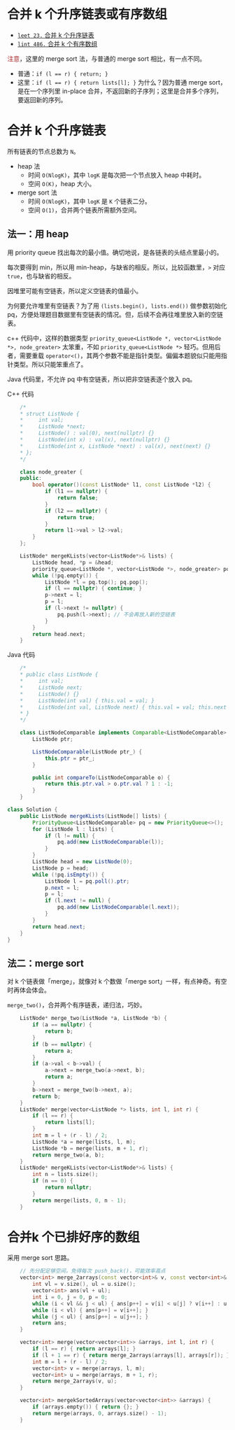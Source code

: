 # 合并 k 个升序链表或有序数组

- [`leet 23.` 合并 k 个升序链表](https://leetcode.cn/problems/merge-k-sorted-lists/)
- [`lint 486.` 合并 k 个有序数组](https://www.lintcode.com/problem/486/)

<font color="brown">注意</font>，这里的 merge sort 法，与普通的 merge sort 相比，有一点不同。
- 普通：`if (l == r) { return; }`
- 这里：`if (l == r) { return lists[l]; }`
为什么？因为普通 merge sort，是在一个序列里 in-place 合并，不返回新的子序列；这里是合并多个序列，要返回新的序列。

# 合并 k 个升序链表

所有链表的节点总数为 `N`。

- heap 法
  - 时间 `O(NlogK)`，其中 `logK` 是每次把一个节点放入 heap 中耗时。
  - 空间 `O(K)`，heap 大小。
- merge sort 法
  - 时间 `O(NlogK)`，其中 `logK` 是 `K` 个链表二分。
  - 空间 `O(1)`，合并两个链表所需额外空间。

## 法一：用 heap

用 priority queue 找出每次的最小值。确切地说，是各链表的头结点里最小的。

每次要得到 min，所以用 min-heap，与缺省的相反。所以，比较函数里，`>` 对应 `true`，也与缺省的相反。

因堆里可能有空链表，所以定义空链表的值最小。

为何要允许堆里有空链表？为了用 `(lists.begin(), lists.end())` 做参数初始化 pq，方便处理题目数据里有空链表的情况。但，后续不会再往堆里放入新的空链表。

c++ 代码中，这样的数据类型 `priority_queue<ListNode *, vector<ListNode *>, node_greater>` 太笨重，不如 `priority_queue<ListNode *>` 轻巧。但用后者，需要重载 `operator<()`，其两个参数不能是指针类型。偏偏本题貌似只能用指针类型。所以只能笨重点了。

Java 代码里，不允许 pq 中有空链表，所以把非空链表逐个放入 pq。

C++ 代码
```cpp
    /*
    * struct ListNode {
    *     int val;
    *     ListNode *next;
    *     ListNode() : val(0), next(nullptr) {}
    *     ListNode(int x) : val(x), next(nullptr) {}
    *     ListNode(int x, ListNode *next) : val(x), next(next) {}
    * };
    */

    class node_greater {
    public:
        bool operator()(const ListNode* l1, const ListNode *l2) {
            if (l1 == nullptr) {
                return false;
            }
            if (l2 == nullptr) {
                return true;
            }
            return l1->val > l2->val;
        }
    };

    ListNode* mergeKLists(vector<ListNode*>& lists) {
        ListNode head, *p = &head;
        priority_queue<ListNode *, vector<ListNode *>, node_greater> pq(lists.begin(), lists.end());
        while (!pq.empty()) {
            ListNode *l = pq.top(); pq.pop();
            if (l == nullptr) { continue; }
            p->next = l;
            p = l;
            if (l->next != nullptr) {
                pq.push(l->next); // 不会再放入新的空链表
            }
        }
        return head.next;
    }
```

Java 代码

```java
    /*
    * public class ListNode {
    *     int val;
    *     ListNode next;
    *     ListNode() {}
    *     ListNode(int val) { this.val = val; }
    *     ListNode(int val, ListNode next) { this.val = val; this.next = next; }
    * }
    */

    class ListNodeComparable implements Comparable<ListNodeComparable> {
        ListNode ptr;

        ListNodeComparable(ListNode ptr_) {
            this.ptr = ptr_;
        }

        public int compareTo(ListNodeComparable o) {
            return this.ptr.val > o.ptr.val ? 1 : -1;
        }    
    }

class Solution {
    public ListNode mergeKLists(ListNode[] lists) {
        PriorityQueue<ListNodeComparable> pq = new PriorityQueue<>();
        for (ListNode l : lists) {
            if (l != null) {
                pq.add(new ListNodeComparable(l));
            }
        }
        ListNode head = new ListNode(0);
        ListNode p = head;
        while (!pq.isEmpty()) {
            ListNode l = pq.poll().ptr;
            p.next = l;
            p = l;
            if (l.next != null) {
                pq.add(new ListNodeComparable(l.next));
            }
        }
        return head.next;
    }
}
```

## 法二：merge sort

对 k 个链表做「merge」，就像对 k 个数做「merge sort」一样，有点神奇。有空时再体会体会。

`merge_two()`，合并两个有序链表，递归法，巧妙。

```cpp
    ListNode* merge_two(ListNode *a, ListNode *b) {
        if (a == nullptr) {
            return b;
        }
        if (b == nullptr) {
            return a;
        }
        if (a->val < b->val) {
            a->next = merge_two(a->next, b);
            return a;
        }
        b->next = merge_two(b->next, a);
        return b;
    }
    ListNode* merge(vector<ListNode *> lists, int l, int r) {
        if (l == r) {
            return lists[l];
        }
        int m = l + (r - l) / 2;
        ListNode *a = merge(lists, l, m);
        ListNode *b = merge(lists, m + 1, r);
        return merge_two(a, b);
    }
    ListNode* mergeKLists(vector<ListNode*>& lists) {
        int n = lists.size();
        if (n == 0) {
            return nullptr;
        }
        return merge(lists, 0, n - 1);
    }
```

# 合并k 个已排好序的数组

采用 merge sort 思路。

```cpp
    // 先分配足够空间，免得每次 push_back()，可能效率高点
    vector<int> merge_2arrays(const vector<int>& v, const vector<int>& u) {
        int vl = v.size(), ul = u.size();
        vector<int> ans(vl + ul);
        int i = 0, j = 0, p = 0;
        while (i < vl && j < ul) { ans[p++] = v[i] < u[j] ? v[i++] : u[j++]; }
        while (i < vl) { ans[p++] = v[i++]; }
        while (j < ul) { ans[p++] = u[j++]; }
        return ans;
    }

    vector<int> merge(vector<vector<int>> &arrays, int l, int r) {
        if (l == r) { return arrays[l]; }
        if (l + 1 == r) { return merge_2arrays(arrays[l], arrays[r]); } // 这句也可不要
        int m = l + (r - l) / 2;
        vector<int> v = merge(arrays, l, m);
        vector<int> u = merge(arrays, m + 1, r);
        return merge_2arrays(v, u);
    }

    vector<int> mergekSortedArrays(vector<vector<int>> &arrays) {
        if (arrays.empty()) { return {}; }
        return merge(arrays, 0, arrays.size() - 1);
    }
```
